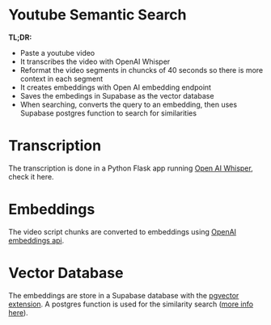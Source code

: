 # Youtube Semantic Search

**TL;DR:**

- Paste a youtube video
- It transcribes the video with OpenAI Whisper
- Reformat the video segments in chuncks of 40 seconds so there is more context in each segment
- It creates embeddings with Open AI embedding endpoint
- Saves the embedings in Supabase as the vector database
- When searching, converts the query to an embedding, then uses Supabase postgres function to search for similarities

# Transcription

The transcription is done in a Python Flask app running [Open AI Whisper](https://github.com/openai/whisper), check it here.

# Embeddings

The video script chunks are converted to embeddings using [OpenAI embeddings api](https://platform.openai.com/docs/api-reference/embeddings).

# Vector Database

The embeddings are store in a Supabase database with the [pgvector extension](https://supabase.com/docs/guides/database/extensions/pgvector).
A postgres function is used for the similarity search ([more info here](https://supabase.com/blog/openai-embeddings-postgres-vector)).
